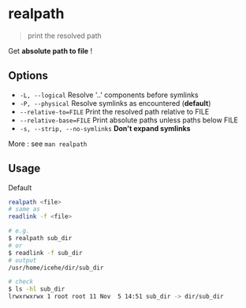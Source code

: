 # realpath

> print the resolved path

Get **absolute path to file** !

## Options

- `-L, --logical` Resolve '..' components before symlinks
- `-P, --physical` Resolve symlinks as encountered (**default**)
- `--relative-to=FILE` Print the resolved path relative to FILE
- `--relative-base=FILE` Print absolute paths unless paths below FILE
- `-s, --strip, --no-symlinks` **Don't expand symlinks**

More : see `man realpath`

## Usage

Default

```bash
realpath <file>
# same as
readlink -f <file>

# e.g.
$ realpath sub_dir
# or
$ readlink -f sub_dir
# output
/usr/home/icehe/dir/sub_dir

# check
$ ls -hl sub_dir
lrwxrwxrwx 1 root root 11 Nov  5 14:51 sub_dir -> dir/sub_dir
```
